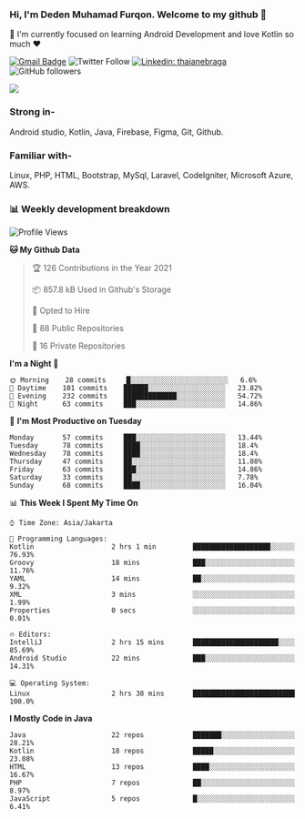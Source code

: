 ### Hi, I'm Deden Muhamad Furqon. Welcome to my github 👋

<!--
**furqoncreative/furqoncreative** is a ✨ _special_ ✨ repository because its `README.md` (this file) appears on your GitHub profile.

Here are some ideas to get you started:

- 🔭 I’m currently working on ...
- 👯 I’m looking to collaborate on ...
- 🤔 I’m looking for help with ...
- 💬 Ask me about ...
- 📫 How to reach me: ...
- 😄 Pronouns: ...
- ⚡ Fun fact: ...
-->

  🌱 I'm currently focused on learning Android Development and love Kotlin so much ❤ 

[![Gmail Badge](https://img.shields.io/badge/-furqoncreative24@gmail.com-c14438?style=flat-square&logo=Gmail&logoColor=white&link=mailto:furqoncreative24@gmail.com)](mailto:furqoncreative24@gmail.com)
![Twitter Follow](https://img.shields.io/twitter/follow/furqoncreative?label=Follow)
[![Linkedin: thaianebraga](https://img.shields.io/badge/-Deden_Muhamad_Furqon-blue?style=flat-square&logo=Linkedin&logoColor=white&link=https://www.linkedin.com/in/anmol-p-singh/)](https://www.linkedin.com/in/furqoncreative/)
![GitHub followers](https://img.shields.io/github/followers/furqoncreative?label=Follow&style=social)

<!--![Waka Readme](https://github.com/furqoncreative/furqoncreative/workflows/Waka%20Readme/badge.svg)-->

   <img src="https://github-readme-stats.sera5-dev.vercel.app/api?username=furqoncreative&hide=stars&show_icons=true&count_private=true&include_all_commits=true&title_color=#008080&icon_color=#008080&hide_border=true" width="">

### Strong in-

Android studio, Kotlin, Java, Firebase, Figma, Git, Github.

### Familiar with-
Linux, PHP, HTML, Bootstrap, MySql, Laravel, CodeIgniter, Microsoft Azure, AWS.

### 📊 Weekly development breakdown

<!--START_SECTION:waka-->
![Profile Views](http://img.shields.io/badge/Profile%20Views-92-blue)

**🐱 My Github Data** 

> 🏆 126 Contributions in the Year 2021
 > 
> 📦 857.8 kB Used in Github's Storage 
 > 
> 💼 Opted to Hire
 > 
> 📜 88 Public Repositories 
 > 
> 🔑 16 Private Repositories  
 > 
**I'm a Night 🦉** 

```text
🌞 Morning    28 commits     █░░░░░░░░░░░░░░░░░░░░░░░░   6.6% 
🌆 Daytime    101 commits    ██████░░░░░░░░░░░░░░░░░░░   23.82% 
🌃 Evening    232 commits    █████████████░░░░░░░░░░░░   54.72% 
🌙 Night      63 commits     ███░░░░░░░░░░░░░░░░░░░░░░   14.86%

```
📅 **I'm Most Productive on Tuesday** 

```text
Monday       57 commits     ███░░░░░░░░░░░░░░░░░░░░░░   13.44% 
Tuesday      78 commits     ████░░░░░░░░░░░░░░░░░░░░░   18.4% 
Wednesday    78 commits     ████░░░░░░░░░░░░░░░░░░░░░   18.4% 
Thursday     47 commits     ██░░░░░░░░░░░░░░░░░░░░░░░   11.08% 
Friday       63 commits     ███░░░░░░░░░░░░░░░░░░░░░░   14.86% 
Saturday     33 commits     ██░░░░░░░░░░░░░░░░░░░░░░░   7.78% 
Sunday       68 commits     ████░░░░░░░░░░░░░░░░░░░░░   16.04%

```


📊 **This Week I Spent My Time On** 

```text
⌚︎ Time Zone: Asia/Jakarta

💬 Programming Languages: 
Kotlin                   2 hrs 1 min         ███████████████████░░░░░░   76.93% 
Groovy                   18 mins             ███░░░░░░░░░░░░░░░░░░░░░░   11.76% 
YAML                     14 mins             ██░░░░░░░░░░░░░░░░░░░░░░░   9.32% 
XML                      3 mins              ░░░░░░░░░░░░░░░░░░░░░░░░░   1.99% 
Properties               0 secs              ░░░░░░░░░░░░░░░░░░░░░░░░░   0.01%

🔥 Editors: 
IntelliJ                 2 hrs 15 mins       █████████████████████░░░░   85.69% 
Android Studio           22 mins             ███░░░░░░░░░░░░░░░░░░░░░░   14.31%

💻 Operating System: 
Linux                    2 hrs 38 mins       █████████████████████████   100.0%

```

**I Mostly Code in Java** 

```text
Java                     22 repos            ███████░░░░░░░░░░░░░░░░░░   28.21% 
Kotlin                   18 repos            █████░░░░░░░░░░░░░░░░░░░░   23.08% 
HTML                     13 repos            ████░░░░░░░░░░░░░░░░░░░░░   16.67% 
PHP                      7 repos             ██░░░░░░░░░░░░░░░░░░░░░░░   8.97% 
JavaScript               5 repos             █░░░░░░░░░░░░░░░░░░░░░░░░   6.41%

```



<!--END_SECTION:waka-->

